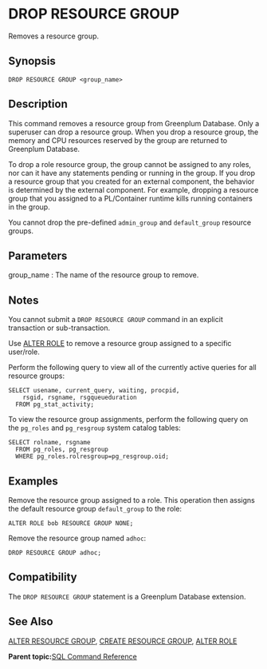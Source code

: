 # DROP RESOURCE GROUP 

Removes a resource group.

## Synopsis 

``` {#sql_command_synopsis}
DROP RESOURCE GROUP <group_name>
```

## Description 

This command removes a resource group from Greenplum Database. Only a superuser can drop a resource group. When you drop a resource group, the memory and CPU resources reserved by the group are returned to Greenplum Database.

To drop a role resource group, the group cannot be assigned to any roles, nor can it have any statements pending or running in the group. If you drop a resource group that you created for an external component, the behavior is determined by the external component. For example, dropping a resource group that you assigned to a PL/Container runtime kills running containers in the group.

You cannot drop the pre-defined `admin_group` and `default_group` resource groups.

## Parameters 

group\_name
:   The name of the resource group to remove.

## Notes 

You cannot submit a `DROP RESOURCE GROUP` command in an explicit transaction or sub-transaction.

Use [ALTER ROLE](ALTER_ROLE.html) to remove a resource group assigned to a specific user/role.

Perform the following query to view all of the currently active queries for all resource groups:

```
SELECT usename, current_query, waiting, procpid,
    rsgid, rsgname, rsgqueueduration 
  FROM pg_stat_activity;

```

To view the resource group assignments, perform the following query on the `pg_roles` and `pg_resgroup` system catalog tables:

```
SELECT rolname, rsgname 
  FROM pg_roles, pg_resgroup
  WHERE pg_roles.rolresgroup=pg_resgroup.oid;
```

## Examples 

Remove the resource group assigned to a role. This operation then assigns the default resource group `default_group` to the role:

```
ALTER ROLE bob RESOURCE GROUP NONE;
```

Remove the resource group named `adhoc`:

```
DROP RESOURCE GROUP adhoc;
```

## Compatibility 

The `DROP RESOURCE GROUP` statement is a Greenplum Database extension.

## See Also 

[ALTER RESOURCE GROUP](ALTER_RESOURCE_GROUP.html), [CREATE RESOURCE GROUP](CREATE_RESOURCE_GROUP.html), [ALTER ROLE](ALTER_ROLE.html)

**Parent topic:**[SQL Command Reference](../sql_commands/sql_ref.html)

